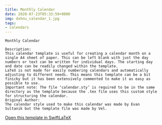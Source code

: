 ```yaml
---
title: Monthly Calendar
date: 2020-07-23T05:33:59+0000
img: dxhnu_calendar_1.jpg
tags:
- calendars
---
```

```
Monthly Calendar

Description:
This calendar template is useful for creating a calendar month on a single A4 sheet of paper. This can be left blank with just the day numbers or text can be written for individual days. The starting day and date can be readily changed within the template.
LaTeX is not made for easily numbering calendars and automatically adjusting to different needs. This means this template can be a bit finicky but it has been extensively commented to make it as easy as possible to use.
Important note: The file ‘calendar.sty’ is required to be in the same directory as the template because the .tex file uses this custom style for structuring the calendar.
Original Author:
The calendar style used to make this calendar was made by Evan Sultanik but the template file was made by Vel.
```
[Open this template in SwiftLaTeX](https://www.swiftlatex.com/project.html?import=https://swiftlatex.github.io/LaTeXBoilerPlate/zips/pmqms_calendar_1.zip)
